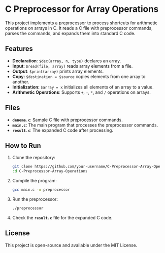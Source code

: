 # C Preprocessor for Array Operations

This project implements a preprocessor to process shortcuts for arithmetic operations on arrays in C. It reads a C file with preprocessor commands, parses the commands, and expands them into standard C code.

## Features
- **Declaration**: `$dec(array, n, type)` declares an array.
- **Input**: `$read(file, array)` reads array elements from a file.
- **Output**: `$print(array)` prints array elements.
- **Copy**: `$destination = $source` copies elements from one array to another.
- **Initialization**: `$array = x` initializes all elements of an array to a value.
- **Arithmetic Operations**: Supports `+`, `-`, `*`, and `/` operations on arrays.

## Files
- **`deneme.c`**: Sample C file with preprocessor commands.
- **`main.c`**: The main program that processes the preprocessor commands.
- **`result.c`**: The expanded C code after processing.

## How to Run
1. Clone the repository:
   ```bash
   git clone https://github.com/your-username/C-Preprocessor-Array-Operations.git
   cd C-Preprocessor-Array-Operations
   ```
2. Compile the program:
   ```bash
   gcc main.c -o preprocessor
   ```
3. Run the preprocessor:
   ```bash
   ./preprocessor
   ```
4. Check the **`result.c`** file for the expanded C code.

## License
This project is open-source and available under the MIT License.
